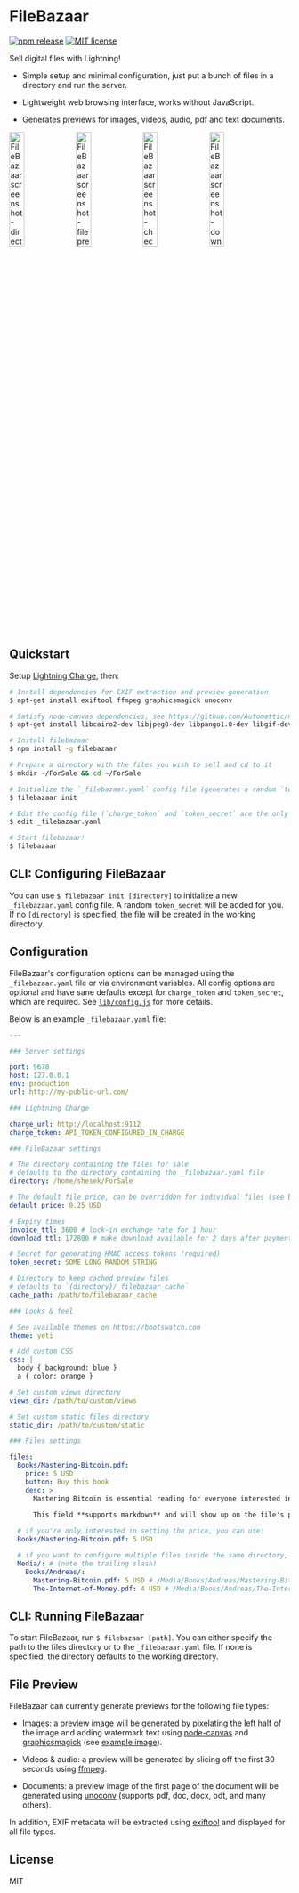 # FileBazaar

[![npm release](https://img.shields.io/npm/v/filebazaar.svg)](https://www.npmjs.com/package/filebazaar)
[![MIT license](https://img.shields.io/github/license/shesek/filebazaar.svg)](https://github.com/shesek/filebazaar/blob/master/LICENSE)

Sell digital files with Lightning!

- Simple setup and minimal configuration, just put a bunch of files in a directory and run the server.

- Lightweight web browsing interface, works without JavaScript.

- Generates previews for images, videos, audio, pdf and text documents.

<img src="https://i.imgur.com/Tdwcuhm.png" width="23%" title="FileBazaar screenshot - directory index"></img>
<img src="https://i.imgur.com/6SFNRiq.png" width="23%" title="FileBazaar screenshot - file preview"></img>
<img src="https://i.imgur.com/MDRaie2.png" width="23%" title="FileBazaar screenshot - checkout"></img>
<img src="https://i.imgur.com/yjwjfT8.png" width="23%" title="FileBazaar screenshot - download"></img>

## Quickstart

Setup [Lightning Charge](https://github.com/ElementsProject/lightning-charge), then:

```bash
# Install dependencies for EXIF extraction and preview generation
$ apt-get install exiftool ffmpeg graphicsmagick unoconv

# Satisfy node-canvas dependencies, see https://github.com/Automattic/node-canvas#installation
$ apt-get install libcairo2-dev libjpeg8-dev libpango1.0-dev libgif-dev build-essential g++

# Install filebazaar
$ npm install -g filebazaar

# Prepare a directory with the files you wish to sell and cd to it
$ mkdir ~/ForSale && cd ~/ForSale

# Initialize the `_filebazaar.yaml` config file (generates a random `token_secret`)
$ filebazaar init

# Edit the config file (`charge_token` and `token_secret` are the only required options)
$ edit _filebazaar.yaml

# Start filebazaar!
$ filebazaar
```

## CLI: Configuring FileBazaar

You can use `$ filebazaar init [directory]` to initialize a new `_filebazaar.yaml` config file. A random `token_secret` will be added for you. If no `[directory]` is specified, the file will be created in the working directory.

## Configuration

FileBazaar's configuration options can be managed using the `_filebazaar.yaml` file or via environment variables.
All config options are optional and have sane defaults except for `charge_token` and `token_secret`, which are required.
See [`lib/config.js`](https://github.com/shesek/filebazaar/blob/master/lib/config.js) for more details.

Below is an example `_filebazaar.yaml` file:

```yaml
---

### Server settings

port: 9678
host: 127.0.0.1
env: production
url: http://my-public-url.com/

### Lightning Charge

charge_url: http://localhost:9112
charge_token: API_TOKEN_CONFIGURED_IN_CHARGE

### FileBazaar settings

# The directory containing the files for sale
# defaults to the directory containing the _filebazaar.yaml file
directory: /home/shesek/ForSale

# The default file price, can be overridden for individual files (see below)
default_price: 0.25 USD

# Expiry times
invoice_ttl: 3600 # lock-in exchange rate for 1 hour
download_ttl: 172800 # make download available for 2 days after payment

# Secret for generating HMAC access tokens (required)
token_secret: SOME_LONG_RANDOM_STRING

# Directory to keep cached preview files
# defaults to `{directory}/_filebazaar_cache`
cache_path: /path/to/filebazaar_cache

### Looks & feel

# See available themes on https://bootswatch.com
theme: yeti

# Add custom CSS
css: |
  body { background: blue }
  a { color: orange }

# Set custom views directory
views_dir: /path/to/custom/views

# Set custom static files directory
static_dir: /path/to/custom/static

### Files settings

files:
  Books/Mastering-Bitcoin.pdf:
    price: 5 USD
    button: Buy this book
    desc: >      
      Mastering Bitcoin is essential reading for everyone interested in learning about bitcoin.
      
      This field **supports markdown** and will show up on the file's page.

  # if you're only interested in setting the price, you can use:
  Books/Mastering-Bitcoin.pdf: 5 USD

  # if you want to configure multiple files inside the same directory, you can nest them:
  Media/: # (note the trailing slash)
    Books/Andreas/:
      Mastering-Bitcoin.pdf: 5 USD # /Media/Books/Andreas/Mastering-Bitcoin.pdf
      The-Internet-of-Money.pdf: 4 USD # /Media/Books/Andreas/The-Internet-of-Money.pdf
```

## CLI: Running FileBazaar

To start FileBazaar, run `$ filebazaar [path]`. You can either specify the path to the files directory or to the `_filebazaar.yaml` file. If none is specified, the directory defaults to the working directory.

## File Preview

FileBazaar can currently generate previews for the following file types:

- Images: a preview image will be generated by pixelating the left half of the image and adding watermark text using [node-canvas](https://github.com/Automattic/node-canvas) and [graphicsmagick](http://www.graphicsmagick.org) (see [example image](https://i.imgur.com/OmrUysL.png)).

- Videos & audio: a preview will be generated by slicing off the first 30 seconds using [ffmpeg](http://ffmpeg.org).

- Documents: a preview image of the first page of the document will be generated using [unoconv](https://github.com/dagwieers/unoconv) (supports pdf, doc, docx, odt, and many others).

In addition, EXIF metadata will be extracted using [exiftool](https://www.sno.phy.queensu.ca/~phil/exiftool/) and displayed for all file types.

## License

MIT
